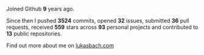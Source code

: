 Joined Github **9** years ago.

Since then I pushed **3524** commits, opened **32** issues, submitted **36** pull requests, received **559** stars across **93** personal projects and contributed to **13** public repositories.

Find out more about me on [lukasbach.com](https://lukasbach.com)
